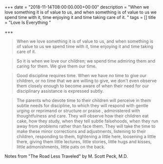+++
date = "2018-11-14T08:00:00.000+00:00"
description = "When we love something it is of value to us, and when something is of value to us we spend time with it, time enjoying it and time taking care of it. "
tags = []
title = "Love Is Everything "

+++
> When we love something it is of value to us, and when something is of value to us we spend time with it, time enjoying it and time taking care of it. 

> So it is when we love our children; we spend time admiring them and caring for them. We give them our time. 

> Good discipline requires time. When we have no time to give our children, or no time that we are willing to give, we don't even observe them closely enough to become aware of when their need for our disciplinary assistance is expressed subtly. 

> The parents who devote time to their children will perceive in them subtle needs for discipline, to which they will respond with gentle urging or reprimand or structure or praise , administered with thoughtfulness and care. They will observe how their children eat cake, how they study, when they tell subtle falsehoods, when they run away from problems rather than face them. They will take the time to make these minor corrections and adjustments, listening to their children, responding to them, tightening a little here, loosening a little there, giving them little lectures, little stories, little hugs and kisses, little admonishments, little pats on the back.  

Notes from "The Road Less Traveled" by M. Scott Peck, M.D.
